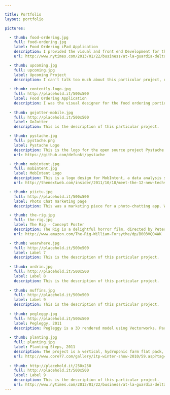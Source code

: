 ```yaml
---

title: Portfolio
layout: portfolio

pictures:

  - thumb: food-ordering.jpg
    full: food-ordering.jpg
    label: Food Ordering iPad Application
    description: I provided the visual and front end Development for the food ordering portion of a travel-based iPad application.  I will see if I am allowed to say anything further about it. 
    url: http://www.nytimes.com/2013/01/22/business/at-la-guardia-delta-uses-ipads-to-fill-the-wait-time.html

  - thumb: upcoming.jpg
    full: upcoming.jpg
    label: Upcoming Project
    description: I can't talk too much about this particular project, other than it is a redesign for a startup. Super interesting project with some smart people at the helm, so I'm excited to have it out in the wild. This is a preview.
 
  - thumb: contently-logo.jpg
    full: http://placehold.it/500x500
    label: Food Ordering Application
    description: I was the visual designer for the food ordering portion of an iPad application. It's initial rollout was in LaGuardia Airport in New York and has since then been placed in 4 more airports.
 
  - thumb: gojotter-mobile.jpg
    full: http://placehold.it/500x500
    label: GoJotter
    description: This is the description of this particular project.

  - thumb: pystache.jpg
    full: pystache.png
    label: Pystache Logo
    description: This is the logo for the open source project Pystache - Python using Mustache.js for the templating language.
    url: https://github.com/defunkt/pystache

  - thumb: mobintent.jpg
    full: mobintent.jpg
    label: MobIntent Logo
    description: This is a logo design for MobIntent, a data analysis startup for TechStarsNYC class of 2011. 
    url: http://thenextweb.com/insider/2011/10/18/meet-the-12-new-techstars-companies-mayor-bloomberg-approved/

  - thumb: piictu.jpg
    full: http://placehold.it/500x500
    label: Photo Chat marketing page
    description: This was a marketing piece for a photo-chatting app. When their competition closed up shop, we conceived of a marketing landing page to help people move from onto their product. It was ultimately not used, but it was an early foray into skeumorphic design. There are pieces I am especially proud of, such as the camera lens. Piictu is now working on something new - be sure to keep an eye out.

  - thumb: the-rig.jpg
    full: the-rig.jpg
    label: The Rig - Concept Poster
    description: The Rig is a delightful horror film, directed by Peter Atencio. During post-production, I was hired to work on poster concepts. Ultimately, they went with a different poster, but I was rather proud of this design. If you are into creature features, you should totally check it out!
    url: http://www.amazon.com/The-Rig-William-Forsythe/dp/B003VQO4WK

  - thumb: wearwhere.jpg
    full: http://placehold.it/500x500
    label: Label 7
    description: This is the description of this particular project.
 
  - thumb: ordrin.jpg
    full: http://placehold.it/500x500
    label: Label 8
    description: This is the description of this particular project.
  
  - thumb: muffins.jpg
    full: http://placehold.it/500x500
    label: Label 9
    description: This is the description of this particular project.
  
  - thumb: pegleggy.jpg
    full: http://placehold.it/500x500
    label: Pegleggy, 2011
    description: Pegleggy is a 3D rendered model using Vectorworks. Part of a larger world of characters, the wartorn Pegleggy is there to remind the group of the dangers of repeating history's mistakes. Designed with a pop surrealist aesthetic, Pegleggy was accepted into the ITP Spring Show 2011.
  
  - thumb: planting.jpg
    full: planting.jpg
    label: Planting Steps, 2011
    description: The project is a vertical, hydroponic farm flat pack, so anyone who can put together an Ikea bookshelf will be fully prepared to put together our farm. In short, it's Ikea meets Whole Foods.
    url: http://www.core77.com/gallery/itp-winter-show-2010/59.asp?tag=Designing%20Living%20Systems
  
  - thumb: http://placehold.it/250x250
    full: http://placehold.it/500x500
    label: Label 9
    description: This is the description of this particular project.
    url: http://www.nytimes.com/2013/01/22/business/at-la-guardia-delta-uses-ipads-to-fill-the-wait-time.html
---
```


